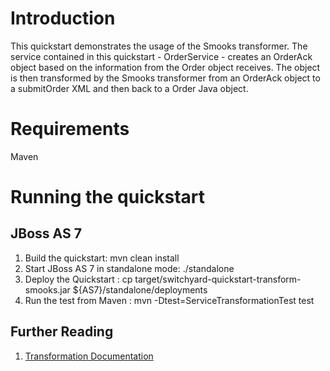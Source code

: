 Introduction
============
This quickstart demonstrates the usage of the Smooks transformer.  The service contained in this 
quickstart - OrderService - creates an OrderAck object based on the information from the Order 
object receives.  The object is then transformed by the Smooks transformer from an OrderAck 
object to a submitOrder XML and then back to a Order Java object.     


Requirements
============
Maven


Running the quickstart
======================

JBoss AS 7
----------
1. Build the quickstart:
    mvn clean install
2. Start JBoss AS 7 in standalone mode:
    ./standalone
3. Deploy the Quickstart : 
    cp target/switchyard-quickstart-transform-smooks.jar ${AS7}/standalone/deployments
4. Run the test from Maven :
    mvn -Dtest=ServiceTransformationTest test

## Further Reading

1. [Transformation Documentation](https://docs.jboss.org/author/display/SWITCHYARD/Transformation)

